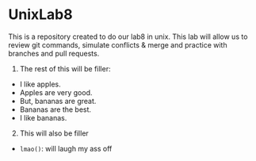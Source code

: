 # UnixLab8

This is a repository created to do our lab8 in unix.
This lab will allow us to review git commands, simulate conflicts & merge and practice with branches and pull requests.

1. The rest of this will be filler:
- I like apples.
- Apples are very good.
- But, bananas are great.
- Bananas are the best.
- I like bananas.

2. This will also be filler
- `lmao()`: will laugh my ass off
